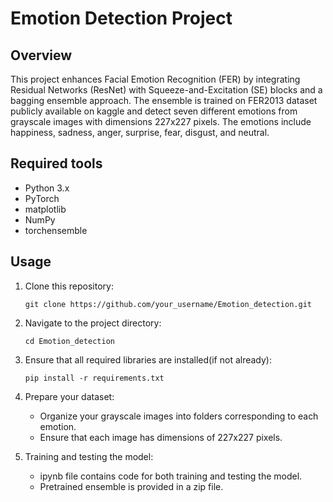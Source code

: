 # Emotion Detection Project

## Overview
This project enhances Facial Emotion Recognition (FER) by integrating Residual Networks (ResNet) with Squeeze-and-Excitation (SE) blocks and a bagging ensemble approach. The ensemble is trained on FER2013 dataset publicly available on kaggle and detect seven different emotions from grayscale images with dimensions 227x227 pixels. The emotions include happiness, sadness, anger, surprise, fear, disgust, and neutral.

## Required tools
- Python 3.x
- PyTorch
- matplotlib
- NumPy
- torchensemble

## Usage
1. Clone this repository:
    ```
    git clone https://github.com/your_username/Emotion_detection.git
    ```

2. Navigate to the project directory:
    ```
    cd Emotion_detection
    ```

3. Ensure that all required libraries are installed(if not already):
    ```
    pip install -r requirements.txt
    ```

4. Prepare your dataset:
    - Organize your grayscale images into folders corresponding to each emotion.
    - Ensure that each image has dimensions of 227x227 pixels.

5. Training and testing the model:
    - ipynb file contains code for both training and testing the model.
    - Pretrained ensemble is provided in a zip file.
